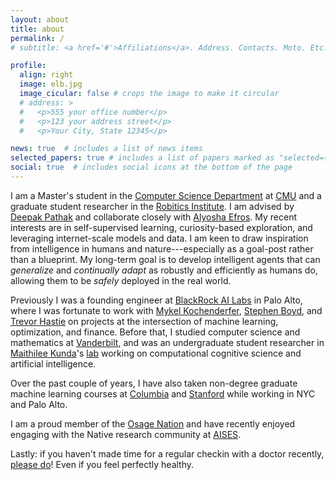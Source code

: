 ```yaml
---
layout: about
title: about
permalink: /
# subtitle: <a href='#'>Affiliations</a>. Address. Contacts. Moto. Etc.

profile:
  align: right
  image: elb.jpg
  image_cicular: false # crops the image to make it circular
  # address: >
  #   <p>555 your office number</p>
  #   <p>123 your address street</p>
  #   <p>Your City, State 12345</p>

news: true  # includes a list of news items
selected_papers: true # includes a list of papers marked as "selected={true}"
social: true  # includes social icons at the bottom of the page
---
```


I am a Master's student in the [Computer Science Department](http://csd.cmu.edu/) at [CMU](https://www.cmu.edu/) and a graduate student researcher in the [Robitics Institute](http://www.ri.cmu.edu/). I am advised by [Deepak Pathak](http://www.cs.cmu.edu/~dpathak/) and collaborate closely with [Alyosha Efros](http://www.cs.berkeley.edu/~efros/).
My recent interests are in self-supervised learning, curiosity-based exploration, and leveraging internet-scale models and data.
I am keen to draw inspiration from intelligence in humans and nature---especially as a goal-post rather than a blueprint.
My long-term goal is to develop intelligent agents that can *generalize* and *continually adapt* as robustly and efficiently as humans do, allowing them to be *safely* deployed in the real world.

Previously I was a founding engineer at [BlackRock AI Labs](http://www.blackrock.com/corporate/ai) in Palo Alto, where I was fortunate to work with 
[Mykel Kochenderfer](http://mykel.kochenderfer.com/),
[Stephen Boyd](http://web.stanford.edu/~boyd/),
and [Trevor Hastie](http://web.stanford.edu/~hastie/)
on projects at the intersection of machine learning, optimization, and finance. Before that, I studied computer science and mathematics at [Vanderbilt](http://www.vanderbilt.edu/), and was an undergraduate student researcher in [Maithilee Kunda](http://my.vanderbilt.edu/mkunda/)'s [lab](http://my.vanderbilt.edu/aivaslab/) working on computational cognitive science and artificial intelligence.

Over the past couple of years, I have also taken non-degree graduate machine learning courses at [Columbia](http://www.columbia.edu/) and [Stanford](http://www.stanford.edu/) while working in NYC and Palo Alto.

I am a proud member of the [Osage Nation](http://www.osagenation-nsn.gov/) and have recently enjoyed engaging with the Native research community at [AISES](http://conference.aises.org/).

Lastly: if you haven't made time for a regular checkin with a doctor recently, [please do](/life/make-time-for-the-doctor/)! Even if you feel perfectly healthy.
